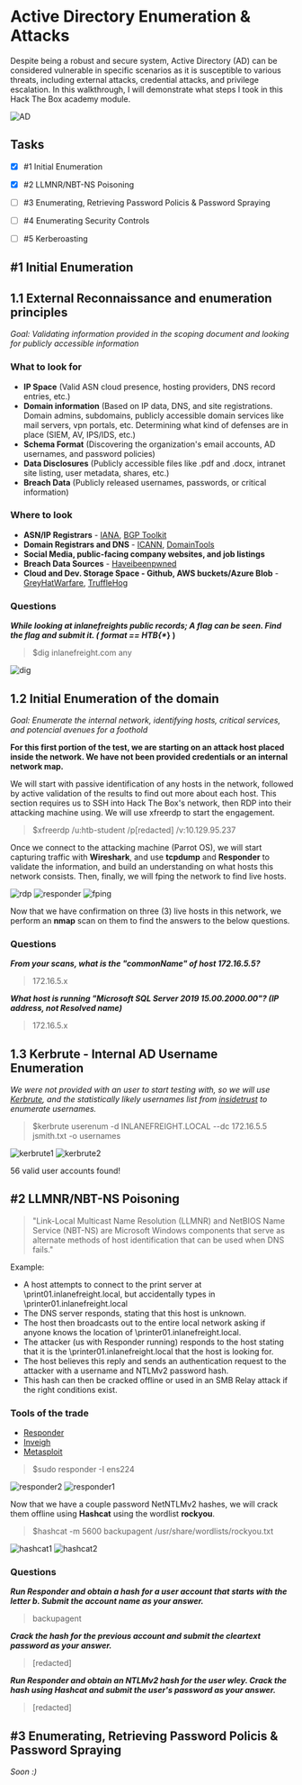 # Active Directory Enumeration & Attacks
Despite being a robust and secure system, Active Directory (AD) can be considered vulnerable in specific scenarios as it is susceptible to various threats, including external attacks, credential attacks, and privilege escalation. In this walkthrough, I will demonstrate what steps I took in this Hack The Box academy module.

![AD](https://github.com/LaraBruno/Active-Directory-Enumeration-Attacks/assets/37584600/53e60b80-3610-4877-b434-534d011eed96)


## Tasks

- [x] #1 Initial Enumeration 
- [x] #2 LLMNR/NBT-NS Poisoning 
- [ ] #3 Enumerating, Retrieving Password Policis & Password Spraying
- [ ] #4 Enumerating Security Controls
- [ ] #5 Kerberoasting


## #1 Initial Enumeration
## **1.1 External Reconnaissance and enumeration principles**

*Goal: Validating information provided in the scoping document and looking for publicly accessible information*

### What to look for

+ **IP Space** (Valid ASN cloud presence, hosting providers, DNS record entries, etc.)
+ **Domain information** (Based on IP data, DNS, and site registrations. Domain admins, subdomains, publicly accessible domain services like mail servers, vpn portals, etc. Determining what kind of defenses are in place (SIEM, AV, IPS/IDS, etc.)
+ **Schema Format** (Discovering the organization's email accounts, AD usernames, and password policies)
+ **Data Disclosures** (Publicly accessible files like .pdf and .docx, intranet site listing, user metadata, shares, etc.)
+ **Breach Data** (Publicly released usernames, passwords, or critical information)

### Where to look

+ **ASN/IP Registrars** - [IANA](https://www.iana.org/whois), [BGP Toolkit](https://bgp.he.net/)
+ **Domain Registrars and DNS** - [ICANN](https://lookup.icann.org/en), [DomainTools](https://whois.domaintools.com/)
+ **Social Media, public-facing company websites, and job listings**
+ **Breach Data Sources** - [Haveibeenpwned](https://haveibeenpwned.com/)
+ **Cloud and Dev. Storage Space - Github, AWS buckets/Azure Blob** - [GreyHatWarfare](https://grayhatwarfare.com/), [TruffleHog](https://github.com/trufflesecurity/trufflehog)

### Questions
***While looking at inlanefreights public records; A flag can be seen. Find the flag and submit it. ( format == HTB{\******\} )**
> $dig inlanefreight.com any

![dig](https://github.com/LaraBruno/Active-Directory-Enumeration-Attacks/assets/37584600/1f32fbdb-5fd4-48b2-8cd4-1c53ccdfe52d)

## **1.2 Initial Enumeration of the domain**

*Goal: Enumerate the internal network, identifying hosts, critical services, and potencial avenues for a foothold*

**For this first portion of the test, we are starting on an attack host placed inside the network. We have not been provided credentials or an internal network map.**

We will start with passive identification of any hosts in the network, followed by active validation of the results to find out more about each host. This section requires us to SSH into Hack The Box's network, then RDP into their attacking machine using. We will use xfreerdp to start the engagement.

>$xfreerdp /u:htb-student /p[redacted] /v:10.129.95.237

Once we connect to the attacking machine (Parrot OS), we will start capturing traffic with **Wireshark**, and use **tcpdump** and **Responder** to validate the information, and build an understanding on what hosts this network consists. Then, finally, we will fping the network to find live hosts.

![rdp](https://github.com/LaraBruno/Active-Directory-Enumeration-Attacks/assets/37584600/5b2ee708-9688-49fc-94c4-7e6ccc706d12)
![responder](https://github.com/LaraBruno/Active-Directory-Enumeration-Attacks/assets/37584600/d0e07bfb-b20e-424b-bb9e-f2178cfe81e0)
![fping](https://github.com/LaraBruno/Active-Directory-Enumeration-Attacks/assets/37584600/1a3d1a0a-4ce3-433f-8e89-9eb07b0a4aa7)

Now that we have confirmation on three (3) live hosts in this network, we perform an **nmap** scan on them to find the answers to the below questions.

### Questions
***From your scans, what is the "commonName" of host 172.16.5.5?***
> 172.16.5.x

***What host is running "Microsoft SQL Server 2019 15.00.2000.00"? (IP address, not Resolved name)***
> 172.16.5.x

## **1.3 Kerbrute - Internal AD Username Enumeration**

*We were not provided with an user to start testing with, so we will use [Kerbrute](https://github.com/ropnop/kerbrute), and the statistically likely usernames list from [insidetrust](https://github.com/insidetrust/statistically-likely-usernames) to enumerate usernames.*

>$kerbrute userenum -d INLANEFREIGHT.LOCAL --dc 172.16.5.5 jsmith.txt -o usernames

![kerbrute1](https://github.com/LaraBruno/Active-Directory-Enumeration-Attacks/assets/37584600/971b2ce5-8d5d-446b-886e-4529e624ff7e)
![kerbrute2](https://github.com/LaraBruno/Active-Directory-Enumeration-Attacks/assets/37584600/fe5a69e8-ad5c-448a-ad7e-aceea43e9d96)


56 valid user accounts found!

## #2 LLMNR/NBT-NS Poisoning

> "Link-Local Multicast Name Resolution (LLMNR) and NetBIOS Name Service (NBT-NS) are Microsoft Windows components that serve as alternate methods of host identification that can be used when DNS fails."

Example:
- A host attempts to connect to the print server at \\print01.inlanefreight.local, but accidentally types in \\printer01.inlanefreight.local 
- The DNS server responds, stating that this host is unknown.
- The host then broadcasts out to the entire local network asking if anyone knows the location of \\printer01.inlanefreight.local.
- The attacker (us with Responder running) responds to the host stating that it is the \\printer01.inlanefreight.local that the host is looking for.
- The host believes this reply and sends an authentication request to the attacker with a username and NTLMv2 password hash.
- This hash can then be cracked offline or used in an SMB Relay attack if the right conditions exist.

### Tools of the trade

+ [Responder](https://github.com/lgandx/Responder)
+ [Inveigh](https://github.com/Kevin-Robertson/Inveigh)
+ [Metasploit](https://www.metasploit.com/)

>$sudo responder -I ens224

![responder2](https://github.com/LaraBruno/Active-Directory-Enumeration-Attacks/assets/37584600/079bba83-deb3-45f1-8c46-b6731ca14355)
![responder1](https://github.com/LaraBruno/Active-Directory-Enumeration-Attacks/assets/37584600/06205d2e-5196-465c-88f4-2c04c8940d4c)


Now that we have a couple password NetNTLMv2 hashes, we will crack them offline using **Hashcat** using the wordlist **rockyou**.

>$hashcat -m 5600 backupagent /usr/share/wordlists/rockyou.txt

![hashcat1](https://github.com/LaraBruno/Active-Directory-Enumeration-Attacks/assets/37584600/546f2494-342e-4988-bd7c-db37534c23ae)
![hashcat2](https://github.com/LaraBruno/Active-Directory-Enumeration-Attacks/assets/37584600/60b120ab-4e2f-4411-919f-0cc93498e19a)

### Questions
***Run Responder and obtain a hash for a user account that starts with the letter b. Submit the account name as your answer.***
>backupagent

***Crack the hash for the previous account and submit the cleartext password as your answer.***
>[redacted]

***Run Responder and obtain an NTLMv2 hash for the user wley. Crack the hash using Hashcat and submit the user's password as your answer.***
>[redacted]

## #3 Enumerating, Retrieving Password Policis & Password Spraying

*Soon :)*
